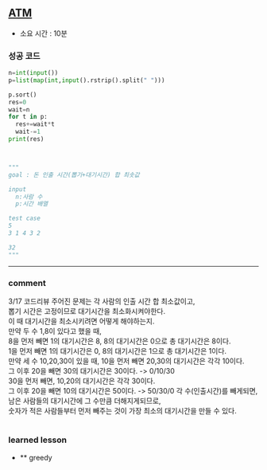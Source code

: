 
## [ATM](https://www.acmicpc.net/problem/11399)
* 소요 시간 :  10분

### 성공 코드
```python
n=int(input())
p=list(map(int,input().rstrip().split(" ")))

p.sort()
res=0
wait=n
for t in p:
  res+=wait*t
  wait-=1
print(res)



"""
goal : 돈 인출 시간(뽑기+대기시간) 합 최솟값

input
  n:사람 수
  p:시간 배열

test case
5
3 1 4 3 2

32
"""
```



----------------------------------------------------------------------------
### comment 
3/17 코드리뷰
주어진 문제는 각 사람의 인출 시간 합 최소값이고,  
뽑기 시간은 고정이므로 대기시간을 최소화시켜야한다.   
이 때 대기시간을 최소시키려면 어떻게 해야하는지.   
만약 두 수 1,8이 있다고 했을 때,   
8을 먼저 빼면 1의 대기시간은 8, 8의 대기시간은 0으로 총 대기시간은 8이다.   
1을 먼저 빼면 1의 대기시간은 0, 8의 대기시간은 1으로 총 대기시간은 1이다.   
만약 세 수 10,20,30이 있을 때,
10을 먼저 빼면 20,30의 대기시간은 각각 10이다.   
그 이후 20을 빼면 30의 대기시간은 30이다. -> 0/10/30  
30을 먼저 빼면, 10,20의 대기시간은 각각 30이다.  
그 이후 20을 빼면 10의 대기시간은 50이다. -> 50/30/0
각 수(인출시간)를 빼게되면, 남은 사람들의 대기시간에 그 수만큼 더해지게되므로,   
숫자가 적은 사람들부터 먼저 빼주는 것이 가장 최소의 대기시간을 만들 수 있다.   


#
#
 ### learned lesson
 
* ** greedy
#
#
 
 
 
 

